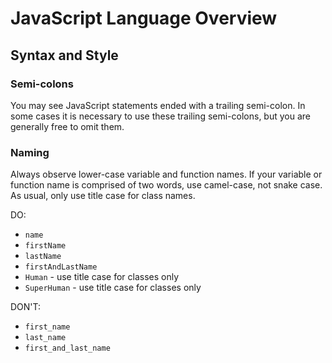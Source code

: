 # JavaScript Language Overview

## Syntax and Style

### Semi-colons

You may see JavaScript statements ended with a trailing semi-colon. In some cases it is necessary to use these trailing semi-colons, but you are generally free to omit them.

### Naming

Always observe lower-case variable and function names. If your variable or function name is comprised of two words, use camel-case, not snake case. As usual, only use title case for class names.

DO:

  + `name`
  + `firstName`
  + `lastName`
  + `firstAndLastName`
  + `Human` - use title case for classes only
  + `SuperHuman` - use title case for classes only

DON'T:

+ `first_name`
+ `last_name`
+ `first_and_last_name`
